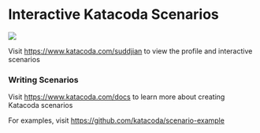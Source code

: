 # Interactive Katacoda Scenarios

[![](http://shields.katacoda.com/katacoda/suddjian/count.svg)](https://www.katacoda.com/suddjian "Get your profile on Katacoda.com")

Visit https://www.katacoda.com/suddjian to view the profile and interactive scenarios

### Writing Scenarios
Visit https://www.katacoda.com/docs to learn more about creating Katacoda scenarios

For examples, visit https://github.com/katacoda/scenario-example
